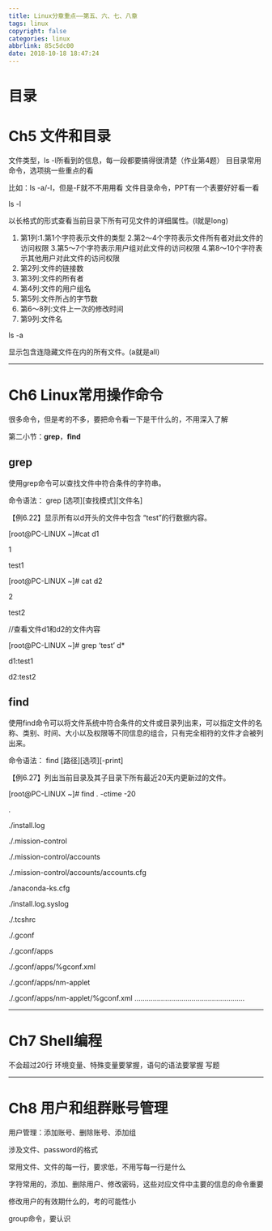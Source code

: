 ```yaml
---
title: Linux分章重点——第五、六、七、八章
tags: linux
copyright: false
categories: linux
abbrlink: 85c5dc00
date: 2018-10-18 18:47:24
---
```


# 目录



# Ch5 文件和目录

文件类型，ls -l所看到的信息，每一段都要搞得很清楚（作业第4题） ⽬目录常用命令，选项挑一些重点的看

比如：ls -a/-l，但是-F就不不⽤用看
文件目录命令，PPT有一个表要好好看一看


ls -l

以长格式的形式查看当前目录下所有可见文件的详细属性。(l就是long)
​    

1. 第1列:1.第1个字符表示文件的类型  2.第2～4个字符表示文件所有者对此文件的访问权限 3.第5～7个字符表示用户组对此文件的访问权限  4.第8～10个字符表示其他用户对此文件的访问权限
2. 第2列:文件的链接数 
3. 第3列:文件的所有者
4. 第4列:文件的用户组名 
5. 第5列:文件所占的字节数  
6. 第6～8列:文件上一次的修改时间
7. 第9列:文件名

ls -a

显示包含连隐藏文件在内的所有文件。(a就是all)

------
# Ch6 Linux常用操作命令

很多命令，但是考的不多，要把命令看一下是干什么的，不用深入了解

第二小节：**grep**，**ﬁnd** 
## grep

使用grep命令可以查找文件中符合条件的字符串。

命令语法：
grep [选项][查找模式][文件名]

【例6.22】显示所有以d开头的文件中包含 “test”的行数据内容。

[root@PC-LINUX ~]#cat d1

1

test1

[root@PC-LINUX ~]# cat d2

2

test2

//查看文件d1和d2的文件内容

[root@PC-LINUX ~]# grep ‘test’ d*

d1:test1

d2:test2

## find

使用find命令可以将文件系统中符合条件的文件或目录列出来，可以指定文件的名称、类别、时间、大小以及权限等不同信息的组合，只有完全相符的文件才会被列出来。

命令语法：
find [路径][选项][-print]

【例6.27】列出当前目录及其子目录下所有最近20天内更新过的文件。

[root@PC-LINUX ~]# find . -ctime -20

.

./install.log

./.mission-control

./.mission-control/accounts

./.mission-control/accounts/accounts.cfg 

./anaconda-ks.cfg

./install.log.syslog

./.tcshrc

./.gconf

./.gconf/apps

./.gconf/apps/%gconf.xml

./.gconf/apps/nm-applet

./.gconf/apps/nm-applet/%gconf.xml 
………………………………………………

------
# Ch7 Shell编程
不会超过20行 
环境变量、特殊变量要掌握，语句的语法要掌握
写题



------

# Ch8 用户和组群账号管理

用户管理：添加账号、删除账号、添加组 

涉及⽂件、password的格式

常⽤⽂件、⽂件的每⼀⾏，要求低，不⽤写每⼀⾏是什么

字符常⽤的，添加、删除⽤户、修改密码，这些对应⽂件中主要的信息的命令重要

修改⽤户的有效期什么的，考的可能性⼩

group命令，要认识